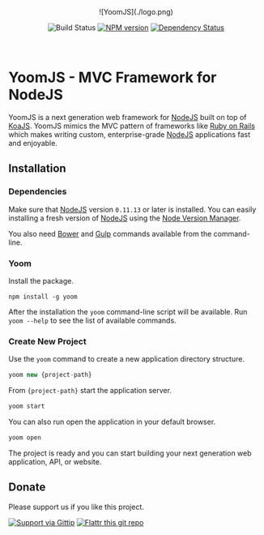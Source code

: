 <div style="text-align: center; padding-bottom: 20px">
  ![YoomJS](./logo.png)

  ![Build Status](https://travis-ci.org/xpepermint/yoomjs.svg?branch=master)
  [![NPM version](https://badge.fury.io/js/yoom.svg)](http://badge.fury.io/js/yoom)
  [![Dependency Status](https://gemnasium.com/xpepermint/yoomjs.svg)](https://gemnasium.com/xpepermint/yoomjs)
</div>


# YoomJS - MVC Framework for NodeJS

YoomJS is a next generation web framework for [NodeJS](http://nodejs.org/) built on top of [KoaJS](http://koajs.com/). YoomJS mimics the MVC pattern of frameworks like [Ruby on Rails](http://rubyonrails.org/) which makes writing custom, enterprise-grade [NodeJS](http://nodejs.org/) applications fast and enjoyable.

## Installation

### Dependencies

Make sure that [NodeJS](http://nodejs.org/) version `0.11.13` or later is installed. You can easily installing a fresh version of [NodeJS](http://nodejs.org/) using the [Node Version Manager](https://github.com/creationix/nvm).

You also need [Bower](http://www.bowserjs.org/) and [Gulp](http://gulpjs.com/) commands available from the command-line.

### Yoom

Install the package.

```
npm install -g yoom
```

After the installation the `yoom` command-line script will be available. Run `yoom --help` to see the list of available commands.

### Create New Project

Use the `yoom` command to create a new application directory structure.

``` javascript
yoom new {project-path}
```

From `{project-path}` start the application server.

``` javascript
yoom start
```

You can also run open the application in your default browser.

``` javascript
yoom open
```

The project is ready and you can start building your next generation web application, API, or website.

## Donate

Please support us if you like this project.

[![Support via Gittip](https://rawgithub.com/twolfson/gittip-badge/0.2.0/dist/gittip.png)](https://www.gittip.com/xpepermint/)
[![Flattr this git repo](https://flattr.com/_img/icons/flattr_logo_16.png)](https://flattr.com/submit/auto?user_id=Xpepermint&url=https://github.com/xpepermint/yoomjs&title=YoomJS&tags=github&category=software)


<!--

## TO-DO / NOTES

* Run Multiple HTTP instances: http://koajs.com/#app-listen-
* Node cluster
* Cookies & session: http://koajs.com/#app-keys-
* Logging: http://koajs.com/#error-handling (winston)
* HowTo KoaJS: https://github.com/koajs/examples, https://github.com/koajs/workshop
* Nginx as proxy
* doc: https://readthedocs.org/
* deployment: https://www.npmjs.org/package/forever
* deploy to heroku
* video doc like https://github.com/floatdrop/gulp-watch
* every task returns stream
* funding https://pledgie.com/

## Features
* on top of express
* middlewares
* MVC
* models
* controllers
* routes
* multiple connectors
* settings
* mongodb with mongoose
* per-model database connection support
* command-line generators
* customize boot
* extend gulp task
* gulp: gulp {task}
* npm: npm install {package} --save
* bower: bower install {package} --save
* livereload: https://chrome.google.com/webstore/detail/livereload/jnihajbhpnppcggbcgedagnkighmdlei
* streams, gulp
* default assets coffee, less, lesshat
* extendable assets pipeline
-->

